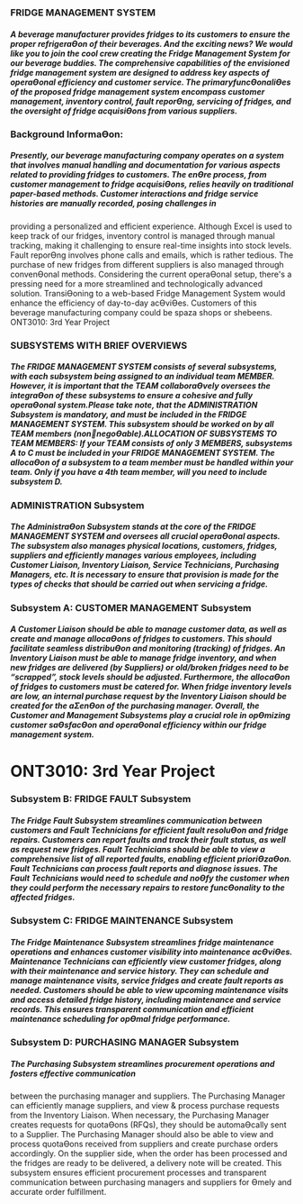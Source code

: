 ### FRIDGE MANAGEMENT SYSTEM 

##### A beverage manufacturer provides fridges to its customers to ensure the proper refrigeraƟon of their beverages. And the exciting news? We would like you to join the cool crew creating the Fridge Management System for our beverage buddies. The comprehensive capabilities of the envisioned fridge management system are designed to address key aspects of operaƟonal efficiency and customer service. The primaryfuncƟonaliƟes of the proposed fridge management system encompass customer management, inventory control, fault reporƟng, servicing of fridges, and the oversight of fridge acquisiƟons from various suppliers.

### Background InformaƟon:

##### Presently, our beverage manufacturing company operates on a system that involves manual handling and documentation for various aspects related to providing fridges to customers. The enƟre process, from customer management to fridge acquisiƟons, relies heavily on traditional paper-based methods. Customer interactions and fridge service histories are manually recorded, posing challenges in 
providing a personalized and efficient experience. Although Excel is used to keep track of our fridges, inventory control is managed through manual tracking, making it challenging to ensure real-time insights into stock levels. Fault reporƟng involves phone calls and emails, which is rather tedious. The purchase of new fridges from different suppliers is also managed through convenƟonal methods. Considering the current operaƟonal setup, there's a pressing need for a more streamlined and technologically advanced solution. TransiƟoning to a web-based Fridge Management System would enhance the efficiency of day-to-day acƟviƟes. Customers of this beverage manufacturing company could be spaza shops or shebeens. ONT3010: 3rd Year Project 



### SUBSYSTEMS WITH BRIEF OVERVIEWS 
##### The FRIDGE MANAGEMENT SYSTEM consists of several subsystems, with each subsystem being assigned to an individual team MEMBER. However, it is important that the TEAM collaboraƟvely oversees the integraƟon of these subsystems to ensure a cohesive and fully operaƟonal system.Please take note, that the ADMINISTRATION Subsystem is mandatory, and must be included in the FRIDGE MANAGEMENT SYSTEM. This subsystem should be worked on by all TEAM members (nonnegoƟable).ALLOCATION OF SUBSYSTEMS TO TEAM MEMBERS: If your TEAM consists of only 3 MEMBERS, subsystems A to C must be included in your FRIDGE MANAGEMENT SYSTEM. The allocaƟon of a subsystem to a team member must be handled within your team. Only if you have a 4th team member, will you need to include subsystem D. 


### ADMINISTRATION Subsystem
##### The AdministraƟon Subsystem stands at the core of the FRIDGE MANAGEMENT SYSTEM and oversees all crucial operaƟonal aspects. The subsystem also manages physical locations, customers, fridges, suppliers and efficiently manages various employees, including Customer Liaison, Inventory Liaison, Service Technicians, Purchasing Managers, etc. It is necessary to ensure that provision is made for the types of checks that should be carried out when servicing a fridge. 

### Subsystem A: CUSTOMER MANAGEMENT Subsystem 
##### A Customer Liaison should be able to manage customer data, as well as create and manage allocaƟons of fridges to customers. This should facilitate seamless distribuƟon and monitoring (tracking) of fridges. An Inventory Liaison must be able to manage fridge inventory, and when new fridges are delivered (by Suppliers) or old/broken fridges need to be “scrapped”, stock levels should be adjusted. Furthermore, the allocaƟon of fridges to customers must be catered for. When fridge inventory levels  are low, an internal purchase request by the Inventory Liaison should be created for the aƩenƟon of the purchasing manager. Overall, the Customer and Management Subsystems play a crucial role in  opƟmizing customer saƟsfacƟon and operaƟonal efficiency within our fridge management system.

# ONT3010: 3rd Year Project 
 
### Subsystem B: FRIDGE FAULT Subsystem 
##### The Fridge Fault Subsystem streamlines communication between customers and Fault Technicians for efficient fault resoluƟon and fridge repairs. Customers can report faults and track their fault status, as well as request new fridges. Fault Technicians should be able to view a comprehensive list of all reported faults, enabling efficient prioriƟzaƟon. Fault Technicians can process fault reports and  diagnose issues. The Fault Technicians would need to schedule and noƟfy the customer when they could perform the necessary repairs to restore funcƟonality to the affected fridges.


### Subsystem C: FRIDGE MAINTENANCE Subsystem 
##### The Fridge Maintenance Subsystem streamlines fridge maintenance operations and enhances customer visibility into maintenance acƟviƟes. Maintenance Technicians can efficiently view customer fridges, along with their maintenance and service history. They can schedule and manage maintenance visits, service fridges and create fault reports as needed. Customers should be able to view upcoming maintenance visits and access detailed fridge history, including maintenance and service records. This ensures transparent communication and efficient maintenance scheduling for opƟmal fridge performance.


### Subsystem D: PURCHASING MANAGER Subsystem 
##### The Purchasing Subsystem streamlines procurement operations and fosters effective communication 
between the purchasing manager and suppliers. The Purchasing Manager can efficiently manage 
suppliers, and view & process purchase requests from the Inventory Liaison. When necessary, the Purchasing Manager creates requests for quotaƟons (RFQs), they should be automaƟcally sent to a Supplier. The Purchasing Manager should also be able to view and process quotaƟons received from 
suppliers and create purchase orders accordingly. On the supplier side, when the order has been 
processed and the fridges are ready to be delivered, a delivery note will be created. This subsystem ensures efficient procurement processes and transparent communication between purchasing  managers and suppliers for Ɵmely and accurate order fulfillment.
